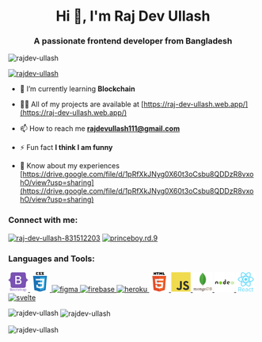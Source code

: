 <h1 align="center">Hi 👋, I'm Raj Dev Ullash</h1>
<h3 align="center">A passionate frontend developer from Bangladesh</h3>

<p align="left"> <img src="https://komarev.com/ghpvc/?username=rajdev-ullash&label=Profile%20views&color=0e75b6&style=flat" alt="rajdev-ullash" /> </p>

<p align="left"> <a href="https://github.com/rajdev-ullash/github-profile-trophy"><img src="https://github-profile-trophy.vercel.app/?username=rajdev-ullash" alt="rajdev-ullash" /></a> </p>

- 🌱 I’m currently learning **Blockchain**

- 👨‍💻 All of my projects are available at [https://raj-dev-ullash.web.app/](https://raj-dev-ullash.web.app/)

- 📫 How to reach me **rajdevullash111@gmail.com**

- ⚡ Fun fact **I think I am funny**

- 📄 Know about my experiences [https://drive.google.com/file/d/1pRfXkJNyg0X60t3oCsbu8QDDzR8vxohO/view?usp=sharing](https://drive.google.com/file/d/1pRfXkJNyg0X60t3oCsbu8QDDzR8vxohO/view?usp=sharing)


<h3 align="left">Connect with me:</h3>
<p align="left">
<a href="https://linkedin.com/in/raj-dev-ullash-831512203" target="blank"><img align="center" src="https://raw.githubusercontent.com/rahuldkjain/github-profile-readme-generator/master/src/images/icons/Social/linked-in-alt.svg" alt="raj-dev-ullash-831512203" height="30" width="40" /></a>
<a href="https://fb.com/princeboy.rd.9" target="blank"><img align="center" src="https://raw.githubusercontent.com/rahuldkjain/github-profile-readme-generator/master/src/images/icons/Social/facebook.svg" alt="princeboy.rd.9" height="30" width="40" /></a>
</p>

<h3 align="left">Languages and Tools:</h3>
<p align="left"> <a href="https://getbootstrap.com" target="_blank"> <img src="https://raw.githubusercontent.com/devicons/devicon/master/icons/bootstrap/bootstrap-plain-wordmark.svg" alt="bootstrap" width="40" height="40"/> </a> <a href="https://www.w3schools.com/css/" target="_blank"> <img src="https://raw.githubusercontent.com/devicons/devicon/master/icons/css3/css3-original-wordmark.svg" alt="css3" width="40" height="40"/> </a> <a href="https://www.figma.com/" target="_blank"> <img src="https://www.vectorlogo.zone/logos/figma/figma-icon.svg" alt="figma" width="40" height="40"/> </a> <a href="https://firebase.google.com/" target="_blank"> <img src="https://www.vectorlogo.zone/logos/firebase/firebase-icon.svg" alt="firebase" width="40" height="40"/> </a> <a href="https://heroku.com" target="_blank"> <img src="https://www.vectorlogo.zone/logos/heroku/heroku-icon.svg" alt="heroku" width="40" height="40"/> </a> <a href="https://www.w3.org/html/" target="_blank"> <img src="https://raw.githubusercontent.com/devicons/devicon/master/icons/html5/html5-original-wordmark.svg" alt="html5" width="40" height="40"/> </a> <a href="https://developer.mozilla.org/en-US/docs/Web/JavaScript" target="_blank"> <img src="https://raw.githubusercontent.com/devicons/devicon/master/icons/javascript/javascript-original.svg" alt="javascript" width="40" height="40"/> </a> <a href="https://www.mongodb.com/" target="_blank"> <img src="https://raw.githubusercontent.com/devicons/devicon/master/icons/mongodb/mongodb-original-wordmark.svg" alt="mongodb" width="40" height="40"/> </a> <a href="https://nodejs.org" target="_blank"> <img src="https://raw.githubusercontent.com/devicons/devicon/master/icons/nodejs/nodejs-original-wordmark.svg" alt="nodejs" width="40" height="40"/> </a> <a href="https://reactjs.org/" target="_blank"> <img src="https://raw.githubusercontent.com/devicons/devicon/master/icons/react/react-original-wordmark.svg" alt="react" width="40" height="40"/> </a> <a href="https://svelte.dev" target="_blank"> <img src="https://upload.wikimedia.org/wikipedia/commons/1/1b/Svelte_Logo.svg" alt="svelte" width="40" height="40"/> </a> </p>

<p><img align="left" src="https://github-readme-stats.vercel.app/api/top-langs?username=rajdev-ullash&show_icons=true&locale=en&layout=compact" alt="rajdev-ullash" /></p>

<p>&nbsp;<img align="center" src="https://github-readme-stats.vercel.app/api?username=rajdev-ullash&show_icons=true&locale=en" alt="rajdev-ullash" /></p>

<p><img align="center" src="https://github-readme-streak-stats.herokuapp.com/?user=rajdev-ullash&" alt="rajdev-ullash" /></p>


